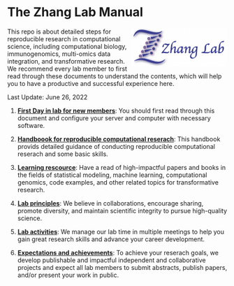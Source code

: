 # The Zhang Lab Manual

<img src="https://github.com/fanzhanglab/Zhang_lab_manual/blob/main/lab_logo_website.png" width="220" align="right">

This repo is about detailed steps for reproducible research in computational science, including computational biology, immunogenomics, multi-omics data integration, and transformative research.
We recommend every lab member to first read through these documents to understand the contents, which will help you to have a productive and successful experience here.

Last Update: June 26, 2022

1. [**First Day in lab for new members**](https://github.com/fanzhanglab/Zhang_lab_manual/blob/master/your_first_day.md): You should first read through this document and configure your server and computer with necessary software.

2. [**Handboook for reproducible computational reserach**](https://github.com/fanzhanglab/Zhang_lab_manual/blob/master/reproducible_research.md): This handbook provids detailed guidance of conducting reproducible computational reserach and some basic skills.

3. [**Learning rescource**](https://github.com/fanzhanglab/Zhang_lab_manual/blob/master/resource.md): Have a read of high-impactful papers and books in the fields of statistical modeling, machine learning, computational genomics, code examples, and other related topics for transformative research.
 
4. [**Lab principles**](https://github.com/fanzhanglab/Zhang_lab_manual/blob/master/lab_principle.md): We believe in collaborations, encourage sharing, promote diversity, and maintain scientific integrity to pursue high-quality science.

5. [**Lab activities**](https://github.com/fanzhanglab/Zhang_lab_manual/blob/master/lab_activity.md): We manage our lab time in multiple meetings to help you gain great research skills and advance your career development.

6. [**Expectations and achievements**](https://github.com/fanzhanglab/Zhang_lab_manual/blob/master/for_trainee.md): To achieve your reserach goals, we develop publishable and impactful independent and collaborative projects and expect all lab members to submit abstracts, publish papers, and/or present your work in public.
<br />
<br />
